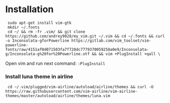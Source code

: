 # Installation
     sudo apt-get install vim-gtk
     mkdir ~/.fonts
     cd ~/ && rm -fr .vim/ && git clone https://github.com/andrey9828/my_vim.git ~/.vim && cd ~/.fonts && curl -o Inconsolata-gforPowerline https://gitlab.com/vim_toolset/vim-powerline-fonts/raw/4151af0d071503fa7f728dc7779370059258a0e9/Inconsolata-g/Inconsolata-g%20for%20Powerline.otf && && vim +PlugInstall +qall \
Open vim and run next command: `:PlugInstall`
### Install luna theme in airline
     cd ~/.vim/plugged/vim-airline/autoload/airline/themes && curl -O https://raw.githubusercontent.com/vim-airline/vim-airline-themes/master/autoload/airline/themes/luna.vim
